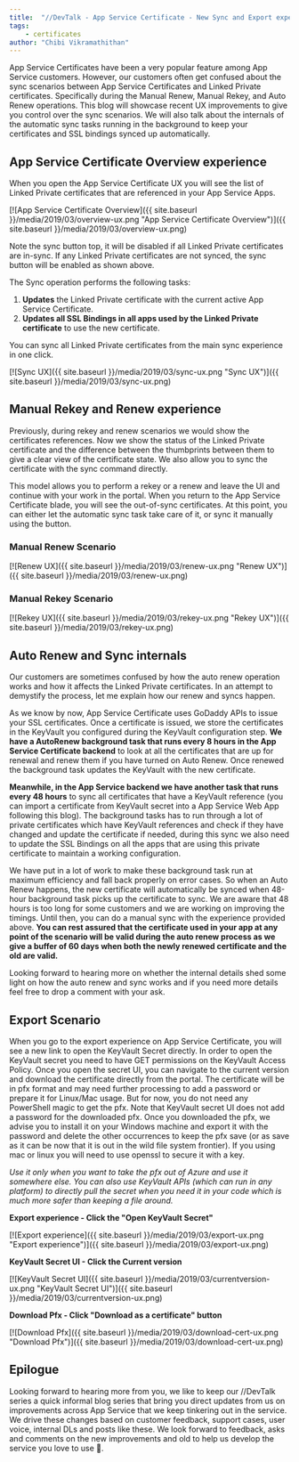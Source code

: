 ```yaml
---
title:  "//DevTalk - App Service Certificate - New Sync and Export experiences"
tags: 
    - certificates
author: "Chibi Vikramathithan"
---
```


App Service Certificates have been a very popular feature among App Service customers. However, our customers often get confused about the sync scenarios between App Service Certificates and Linked Private certificates. Specifically during the Manual Renew, Manual Rekey, and Auto Renew operations. This blog will showcase recent UX improvements to give you control over the sync scenarios. We will also talk about the internals of the automatic sync tasks running in the background to keep your certificates and SSL bindings synced up automatically.

## App Service Certificate Overview experience

When you open the App Service Certificate UX you will see the list of Linked Private certificates that are referenced in your App Service Apps. 

[![App Service Certificate Overview]({{ site.baseurl }}/media/2019/03/overview-ux.png "App Service Certificate Overview")]({{ site.baseurl }}/media/2019/03/overview-ux.png)

Note the sync button top, it will be disabled if all Linked Private certificates are in-sync. If any Linked Private certificates are not synced, the sync button will be enabled as shown above.

The Sync operation performs the following tasks:

1. **Updates** the Linked Private certificate with the current active App Service Certificate.
2. **Updates all SSL Bindings in all apps used by the Linked Private certificate** to use the new certificate.

You can sync all Linked Private certificates from the main sync experience in one click.

[![Sync UX]({{ site.baseurl }}/media/2019/03/sync-ux.png "Sync UX")]({{ site.baseurl }}/media/2019/03/sync-ux.png)

## Manual Rekey and Renew experience

Previously, during rekey and renew scenarios we would show the certificates references. Now we show the status of the Linked Private certificate and the difference between the thumbprints between them to give a clear view of the certificate state. We also allow you to sync the certificate with the sync command directly.

This model allows you to perform a rekey or a renew and leave the UI and continue with your work in the portal. When you return to the App Service Certificate blade, you will see the out-of-sync certificates. At this point, you can either let the automatic sync task take care of it, or sync it manually using the button.

### Manual Renew Scenario

[![Renew UX]({{ site.baseurl }}/media/2019/03/renew-ux.png "Renew UX")]({{ site.baseurl }}/media/2019/03/renew-ux.png)

### Manual Rekey Scenario

[![Rekey UX]({{ site.baseurl }}/media/2019/03/rekey-ux.png "Rekey UX")]({{ site.baseurl }}/media/2019/03/rekey-ux.png)

## Auto Renew and Sync internals

Our customers are sometimes confused by how the auto renew operation works and how it affects the Linked Private certificates. In an attempt to demystify the process, let me explain how our renew and syncs happen.

As we know by now, App Service Certificate uses GoDaddy APIs to issue your SSL certificates. Once a certificate is issued, we store the certificates in the KeyVault you configured during the KeyVault configuration step. **We have a AutoRenew background task that runs every 8 hours in the App Service Certificate backend** to look at all the certificates that are up for renewal and renew them if you have turned on Auto Renew. Once renewed the background task updates the KeyVault with the new certificate. 

**Meanwhile, in the App Service backend we have another task that runs every 48 hours** to sync all certificates that have a KeyVault reference (you can import a certificate from KeyVault secret into a App Service Web App following this blog). The background tasks has to run through a lot of private certificates which have KeyVault references and check if they have changed and update the certificate if needed, during this sync we also need to update the SSL Bindings on all the apps that are using this private certificate to maintain a working configuration. 

We have put in a lot of work to make these background task run at maximum efficiency and fall back properly on error cases. So when an Auto Renew happens, the new certificate will automatically be synced when 48-hour background task picks up the certificate to sync. We are aware that 48 hours is too long for some customers and we are working on improving the timings. Until then, you can do a manual sync with the experience provided above. **You can rest assured that the certificate used in your app at any point of the scenario will be valid during the auto renew process as we give a buffer of 60 days when both the newly renewed certificate and the old are valid.** 

Looking forward to hearing more on whether the internal details shed some light on how the auto renew and sync works and if you need more details feel free to drop a comment with your ask.

## Export Scenario

When you go to the export experience on App Service Certificate, you will see a new link to open the KeyVault Secret directly. In order to open the KeyVault secret you need to have GET permissions on the KeyVault Access Policy. Once you open the secret UI, you can navigate to the current version and download the certificate directly from the portal. The certificate will be in pfx format and may need further processing to add a password or prepare it for Linux/Mac usage. But for now, you do not need any PowerShell magic to get the pfx. Note that KeyVault secret UI does not add a password for the downloaded pfx. Once you downloaded the pfx, we advise you to install it on your Windows machine and export it with the password and delete the other occurrences to keep the pfx save (or as save as it can be now that it is out in the wild file system frontier). If you using mac or linux you will need to use openssl to secure it with a key.

*Use it only when you want to take the pfx out of Azure and use it somewhere else. You can also use KeyVault APIs (which can run in any platform) to directly pull the secret when you need it in your code which is much more safer than keeping a file around.*

**Export experience - Click the "Open KeyVault Secret"**

[![Export experience]({{ site.baseurl }}/media/2019/03/export-ux.png "Export experience")]({{ site.baseurl }}/media/2019/03/export-ux.png)

**KeyVault Secret UI - Click the Current version**

[![KeyVault Secret UI]({{ site.baseurl }}/media/2019/03/currentversion-ux.png "KeyVault Secret UI")]({{ site.baseurl }}/media/2019/03/currentversion-ux.png)

**Download Pfx - Click "Download as a certificate" button**

[![Download Pfx]({{ site.baseurl }}/media/2019/03/download-cert-ux.png "Download Pfx")]({{ site.baseurl }}/media/2019/03/download-cert-ux.png)

## Epilogue

Looking forward to hearing more from you, we like to keep our //DevTalk series a quick informal blog series that bring you direct updates from us on improvements across App Service that we keep tinkering out in the service. We drive these changes based on customer feedback, support cases, user voice, internal DLs and posts like these. We look forward to feedback, asks and comments on the new improvements and old to help us develop the service you love to use 💖.
